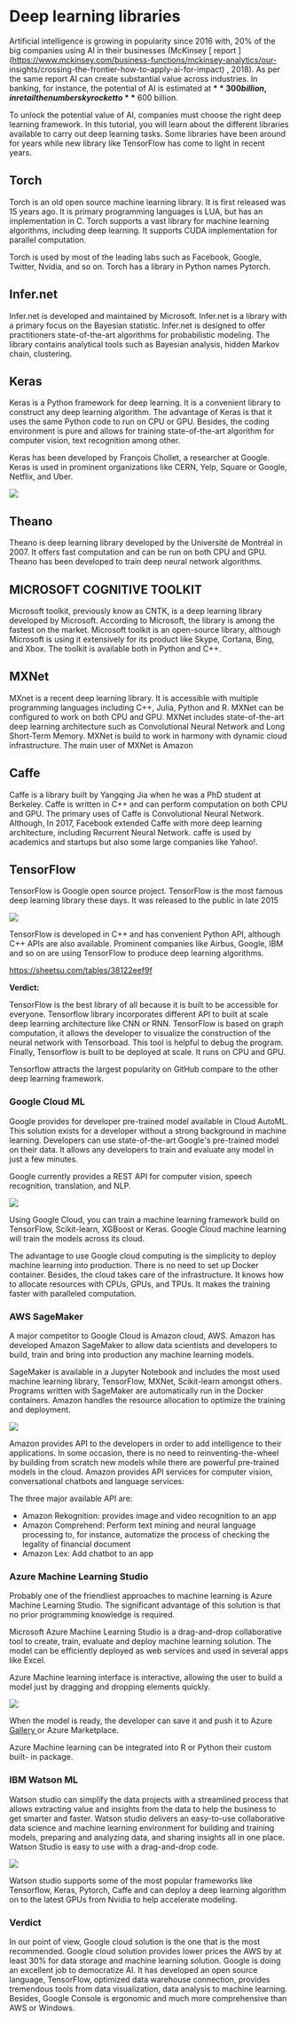 #  Deep learning libraries

Artificial intelligence is growing in popularity since 2016 with, 20% of the
big companies using AI in their businesses (McKinsey [ report
](https://www.mckinsey.com/business-functions/mckinsey-analytics/our-
insights/crossing-the-frontier-how-to-apply-ai-for-impact) , 2018). As per the
same report AI can create substantial value across industries. In banking, for
instance, the potential of AI is estimated at **$** 300 billion, in retail the
number skyrocket to **$** 600 billion.

To unlock the potential value of AI, companies must choose the right deep
learning framework. In this tutorial, you will learn about the different
libraries available to carry out deep learning tasks. Some libraries have been
around for years while new library like TensorFlow has come to light in recent
years.

##  Torch

Torch is an old open source machine learning library. It is first released was
15 years ago. It is primary programming languages is LUA, but has an
implementation in C. Torch supports a vast library for machine learning
algorithms, including deep learning. It supports CUDA implementation for
parallel computation.

Torch is used by most of the leading labs such as Facebook, Google, Twitter,
Nvidia, and so on. Torch has a library in Python names Pytorch.

##  Infer.net

Infer.net is developed and maintained by Microsoft. Infer.net is a library
with a primary focus on the Bayesian statistic. Infer.net is designed to offer
practitioners state-of-the-art algorithms for probabilistic modeling. The
library contains analytical tools such as Bayesian analysis, hidden Markov
chain, clustering.

##  Keras

Keras is a Python framework for deep learning. It is a convenient library to
construct any deep learning algorithm. The advantage of Keras is that it uses
the same Python code to run on CPU or GPU. Besides, the coding environment is
pure and allows for training state-of-the-art algorithm for computer vision,
text recognition among other.

Keras has been developed by François Chollet, a researcher at Google. Keras is
used in prominent organizations like CERN, Yelp, Square or Google, Netflix,
and Uber.

![](https://github.com/thomaspernet/Tensorflow/raw/master/tensorflow/5_Deep_learning_libraries_v9_files/image001.png)

##  Theano

Theano is deep learning library developed by the Université de Montréal in
2007. It offers fast computation and can be run on both CPU and GPU. Theano
has been developed to train deep neural network algorithms.

##  MICROSOFT COGNITIVE TOOLKIT

Microsoft toolkit, previously know as CNTK, is a deep learning library
developed by Microsoft. According to Microsoft, the library is among the
fastest on the market. Microsoft toolkit is an open-source library, although
Microsoft is using it extensively for its product like Skype, Cortana, Bing,
and Xbox. The toolkit is available both in Python and C++.

##  MXNet

MXnet is a recent deep learning library. It is accessible with multiple
programming languages including C++, Julia, Python and R. MXNet can be
configured to work on both CPU and GPU. MXNet includes state-of-the-art deep
learning architecture such as Convolutional Neural Network and Long Short-Term
Memory. MXNet is build to work in harmony with dynamic cloud infrastructure.
The main user of MXNet is Amazon

##  Caffe

Caffe is a library built by Yangqing Jia when he was a PhD student at
Berkeley. Caffe is written in C++ and can perform computation on both CPU and
GPU. The primary uses of Caffe is Convolutional Neural Network. Although, In
2017, Facebook extended Caffe with more deep learning architecture, including
Recurrent Neural Network. caffe is used by academics and startups but also
some large companies like Yahoo!.

##  TensorFlow

TensorFlow is Google open source project. TensorFlow is the most famous deep
learning library these days. It was released to the public in late 2015

![](https://github.com/thomaspernet/Tensorflow/raw/master/tensorflow/5_Deep_learning_libraries_v9_files/image002.png)

TensorFlow is developed in C++ and has convenient Python API, although C++
APIs are also available. Prominent companies like Airbus, Google, IBM and so
on are using TensorFlow to produce deep learning algorithms.

https://sheetsu.com/tables/38122eef9f

**Verdict:**

TensorFlow is the best library of all because it is built to be accessible for
everyone. Tensorflow library incorporates different API to built at scale deep
learning architecture like CNN or RNN. TensorFlow is based on graph
computation, it allows the developer to visualize the construction of the
neural network with Tensorboad. This tool is helpful to debug the program.
Finally, Tensorflow is built to be deployed at scale. It runs on CPU and GPU.

Tensorflow attracts the largest popularity on GitHub compare to the other deep
learning framework.

###  Google Cloud ML

Google provides for developer pre-trained model available in Cloud AutoML.
This solution exists for a developer without a strong background in machine
learning. Developers can use state-of-the-art Google's pre-trained model on
their data. It allows any developers to train and evaluate any model in just a
few minutes.

Google currently provides a REST API for computer vision, speech recognition,
translation, and NLP.

![](https://github.com/thomaspernet/Tensorflow/raw/master/tensorflow/5_Deep_learning_libraries_v9_files/image003.jpg)

Using Google Cloud, you can train a machine learning framework build on
TensorFlow, Scikit-learn, XGBoost or Keras. Google Cloud machine learning will
train the models across its cloud.

The advantage to use Google cloud computing is the simplicity to deploy
machine learning into production. There is no need to set up Docker container.
Besides, the cloud takes care of the infrastructure. It knows how to allocate
resources with CPUs, GPUs, and TPUs. It makes the training faster with
paralleled computation.

###  AWS SageMaker

A major competitor to Google Cloud is Amazon cloud, AWS. Amazon has developed
Amazon SageMaker to allow data scientists and developers to build, train and
bring into production any machine learning models.

SageMaker is available in a Jupyter Notebook and includes the most used
machine learning library, TensorFlow, MXNet, Scikit-learn amongst others.
Programs written with SageMaker are automatically run in the Docker
containers. Amazon handles the resource allocation to optimize the training
and deployment.

![](https://github.com/thomaspernet/Tensorflow/raw/master/tensorflow/5_Deep_learning_libraries_v9_files/image004.png)

Amazon provides API to the developers in order to add intelligence to their
applications. In some occasion, there is no need to reinventing-the-wheel by
building from scratch new models while there are powerful pre-trained models
in the cloud. Amazon provides API services for computer vision, conversational
chatbots and language services:

The three major available API are:

  * Amazon Rekognition: provides image and video recognition to an app 
  * Amazon Comprehend: Perform text mining and neural language processing to, for instance, automatize the process of checking the legality of financial document 
  * Amazon Lex: Add chatbot to an app 

###  Azure Machine Learning Studio

Probably one of the friendliest approaches to machine learning is Azure
Machine Learning Studio. The significant advantage of this solution is that no
prior programming knowledge is required.

Microsoft Azure Machine Learning Studio is a drag-and-drop collaborative tool
to create, train, evaluate and deploy machine learning solution. The model can
be efficiently deployed as web services and used in several apps like Excel.

Azure Machine learning interface is interactive, allowing the user to build a
model just by dragging and dropping elements quickly.

![](https://github.com/thomaspernet/Tensorflow/raw/master/tensorflow/5_Deep_learning_libraries_v9_files/image005.JPG)

When the model is ready, the developer can save it and push it to Azure [
Gallery ](https://gallery.azure.ai/solutions) or Azure Marketplace.

Azure Machine learning can be integrated into R or Python their custom built-
in package.

###  IBM Watson ML

Watson studio can simplify the data projects with a streamlined process that
allows extracting value and insights from the data to help the business to get
smarter and faster. Watson studio delivers an easy-to-use collaborative data
science and machine learning environment for building and training models,
preparing and analyzing data, and sharing insights all in one place. Watson
Studio is easy to use with a drag-and-drop code.

![](https://github.com/thomaspernet/Tensorflow/raw/master/tensorflow/5_Deep_learning_libraries_v9_files/image006.png)

Watson studio supports some of the most popular frameworks like Tensorflow,
Keras, Pytorch, Caffe and can deploy a deep learning algorithm on to the
latest GPUs from Nvidia to help accelerate modeling.

###  Verdict

In our point of view, Google cloud solution is the one that is the most
recommended. Google cloud solution provides lower prices the AWS by at least
30% for data storage and machine learning solution. Google is doing an
excellent job to democratize AI. It has developed an open source language,
TensorFlow, optimized data warehouse connection, provides tremendous tools
from data visualization, data analysis to machine learning. Besides, Google
Console is ergonomic and much more comprehensive than AWS or Windows.

